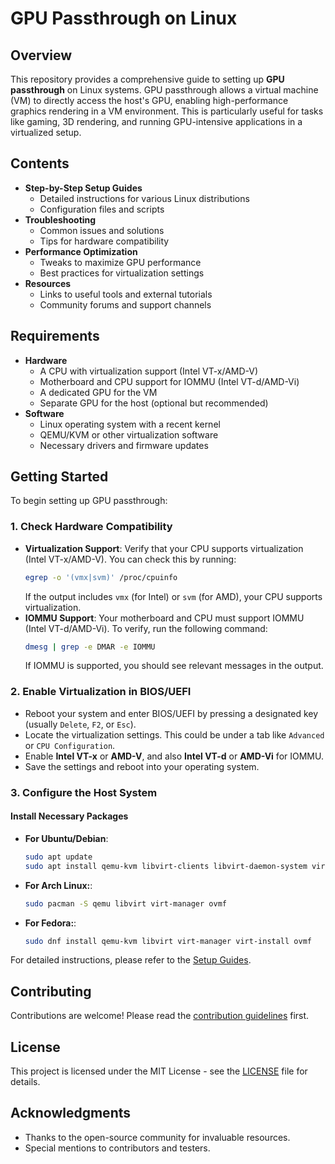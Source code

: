 # GPU Passthrough on Linux

## Overview

This repository provides a comprehensive guide to setting up **GPU passthrough** on Linux systems. GPU passthrough allows a virtual machine (VM) to directly access the host's GPU, enabling high-performance graphics rendering in a VM environment. This is particularly useful for tasks like gaming, 3D rendering, and running GPU-intensive applications in a virtualized setup.

## Contents

- **Step-by-Step Setup Guides**
  - Detailed instructions for various Linux distributions
  - Configuration files and scripts
- **Troubleshooting**
  - Common issues and solutions
  - Tips for hardware compatibility
- **Performance Optimization**
  - Tweaks to maximize GPU performance
  - Best practices for virtualization settings
- **Resources**
  - Links to useful tools and external tutorials
  - Community forums and support channels

## Requirements

- **Hardware**
  - A CPU with virtualization support (Intel VT-x/AMD-V)
  - Motherboard and CPU support for IOMMU (Intel VT-d/AMD-Vi)
  - A dedicated GPU for the VM
  - Separate GPU for the host (optional but recommended)
- **Software**
  - Linux operating system with a recent kernel
  - QEMU/KVM or other virtualization software
  - Necessary drivers and firmware updates

## Getting Started

To begin setting up GPU passthrough:

### 1. **Check Hardware Compatibility**
   - **Virtualization Support**: Verify that your CPU supports virtualization (Intel VT-x/AMD-V). You can check this by running:
     ```bash
     egrep -o '(vmx|svm)' /proc/cpuinfo
     ```
     If the output includes `vmx` (for Intel) or `svm` (for AMD), your CPU supports virtualization.
   - **IOMMU Support**: Your motherboard and CPU must support IOMMU (Intel VT-d/AMD-Vi). To verify, run the following command:
     ```bash
     dmesg | grep -e DMAR -e IOMMU
     ```
     If IOMMU is supported, you should see relevant messages in the output.

### 2. **Enable Virtualization in BIOS/UEFI**
   - Reboot your system and enter BIOS/UEFI by pressing a designated key (usually `Delete`, `F2`, or `Esc`).
   - Locate the virtualization settings. This could be under a tab like `Advanced` or `CPU Configuration`.
   - Enable **Intel VT-x** or **AMD-V**, and also **Intel VT-d** or **AMD-Vi** for IOMMU.
   - Save the settings and reboot into your operating system.

### 3. **Configure the Host System**

#### Install Necessary Packages
- **For Ubuntu/Debian**:
   ```bash
   sudo apt update
   sudo apt install qemu-kvm libvirt-clients libvirt-daemon-system virt-manager ovmf
- **For Arch Linux:**:
   ```bash
  sudo pacman -S qemu libvirt virt-manager ovmf
- **For Fedora:**:
   ```bash
   sudo dnf install qemu-kvm libvirt virt-manager virt-install ovmf

For detailed instructions, please refer to the [Setup Guides](./guides/README.md).

## Contributing

Contributions are welcome! Please read the [contribution guidelines](./CONTRIBUTING.md) first.

## License

This project is licensed under the MIT License - see the [LICENSE](./LICENSE) file for details.

## Acknowledgments

- Thanks to the open-source community for invaluable resources.
- Special mentions to contributors and testers.
